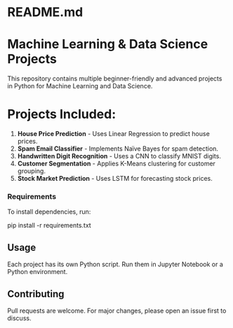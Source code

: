 # README.md

# Machine Learning & Data Science Projects
This repository contains multiple beginner-friendly and advanced projects in Python for Machine Learning and Data Science.

# Projects Included:
1. **House Price Prediction** - Uses Linear Regression to predict house prices.
2. **Spam Email Classifier** - Implements Naïve Bayes for spam detection.
3. **Handwritten Digit Recognition** - Uses a CNN to classify MNIST digits.
4. **Customer Segmentation** - Applies K-Means clustering for customer grouping.
5. **Stock Market Prediction** - Uses LSTM for forecasting stock prices.

### Requirements
To install dependencies, run:

pip install -r requirements.txt

## Usage
Each project has its own Python script. Run them in Jupyter Notebook or a Python environment.

## Contributing
Pull requests are welcome. For major changes, please open an issue first to discuss.
